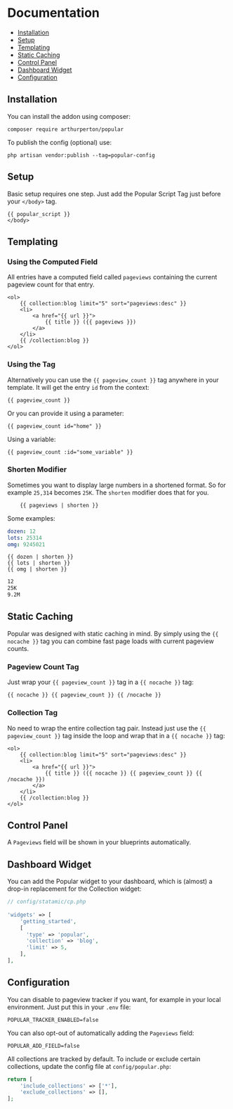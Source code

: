 # Documentation

* [Installation](#installation)
* [Setup](#setup)
* [Templating](#templating)
* [Static Caching](#static-caching)
* [Control Panel](#control-panel)
* [Dashboard Widget](#dashboard-widget)
* [Configuration](#configuration)

<a name="installation"></a>
## Installation

You can install the addon using composer:

```
composer require arthurperton/popular
```

To publish the config (optional) use:

```
php artisan vendor:publish --tag=popular-config
```

<a name="setup"></a>
## Setup

Basic setup requires one step. Just add the Popular Script Tag just before your `</body>` tag.

```antlers
{{ popular_script }}
</body>
```

<a name="templating"></a>
## Templating

### Using the Computed Field

All entries have a computed field called `pageviews` containing the current pageview count for that entry.

```antlers
<ol>
    {{ collection:blog limit="5" sort="pageviews:desc" }}
    <li>
        <a href="{{ url }}">
            {{ title }} ({{ pageviews }})
        </a>
    </li>
    {{ /collection:blog }}
</ol>
```

### Using the Tag

Alternatively you can use the `{{ pageview_count }}` tag anywhere in your template. It will get the entry `id` from the context:

```antlers
{{ pageview_count }}
```

Or you can provide it using a parameter:

```antlers
{{ pageview_count id="home" }}
```

Using a variable:

```antlers
{{ pageview_count :id="some_variable" }}
```

### Shorten Modifier

Sometimes you want to display large numbers in a shortened format. So for example `25,314` becomes `25K`. The `shorten` modifier does that for you.

```antlers
    {{ pageviews | shorten }}
```

Some examples:

```yaml
dozen: 12
lots: 25314
omg: 9245021
```

```antlers
{{ dozen | shorten }}
{{ lots | shorten }}
{{ omg | shorten }}
```

```html
12
25K
9.2M
```

<a name="static-caching"></a>
## Static Caching

Popular was designed with static caching in mind. By simply using the `{{ nocache }}` tag you can combine fast page loads with current pageview counts.

### Pageview Count Tag

Just wrap your `{{ pageview_count }}` tag in a `{{ nocache }}` tag:

```antlers
{{ nocache }} {{ pageview_count }} {{ /nocache }}
```

### Collection Tag

No need to wrap the entire collection tag pair. Instead just use the `{{ pageview_count }}` tag inside the loop and wrap that in a `{{ nocache }}` tag:

```antlers
<ol>
    {{ collection:blog limit="5" sort="pageviews:desc" }}
    <li>
        <a href="{{ url }}">
            {{ title }} ({{ nocache }} {{ pageview_count }} {{ /nocache }})
        </a>
    </li>
    {{ /collection:blog }}
</ol>
```
<a name="control-panel"></a>
## Control Panel

A `Pageviews` field will be shown in your blueprints automatically.

<a name="dashboard-widget"></a>
## Dashboard Widget

You can add the Popular widget to your dashboard, which is (almost) a drop-in replacement for the Collection widget:

```php
// config/statamic/cp.php
 
'widgets' => [
    'getting_started',
    [ 
      'type' => 'popular',
      'collection' => 'blog',
      'limit' => 5,
    ], 
],
```

<a name="configuration"></a>
## Configuration

You can disable to pageview tracker if you want, for example in your local environment. Just put this in your `.env` file:

```env
POPULAR_TRACKER_ENABLED=false
```

You can also opt-out of automatically adding the `Pageviews` field:

```env
POPULAR_ADD_FIELD=false
```

All collections are tracked by default. To include or exclude certain collections, update the config file at `config/popular.php`:

```php
return [
    'include_collections' => ['*'],
    'exclude_collections' => [],
];
```
